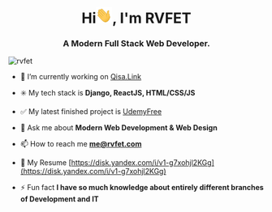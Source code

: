 <h1 align="center">Hi<img width="32" height="32" src="assets/Hi.gif">, I'm RVFET</h1>
<h3 align="center">A Modern Full Stack Web Developer.</h3>

<p align="left"> <img src="https://komarev.com/ghpvc/?username=rvfet&label=Profile%20views&color=ff9619&style=flat" alt="rvfet" /> </p>

- 🔭 I’m currently working on [Qisa.Link](https://qisa.link)

- ✳️ My tech stack is **Django, ReactJS, HTML/CSS/JS**

- ✅ My latest finished project is [UdemyFree](https://udemyfree.net)

- 💬 Ask me about **Modern Web Development & Web Design**

- 📫 How to reach me **me@rvfet.com**

- 📄 My Resume [https://disk.yandex.com/i/v1-g7xohjl2KGg](https://disk.yandex.com/i/v1-g7xohjl2KGg)

- ⚡ Fun fact **I have so much knowledge about entirely different branches of Development and IT**
